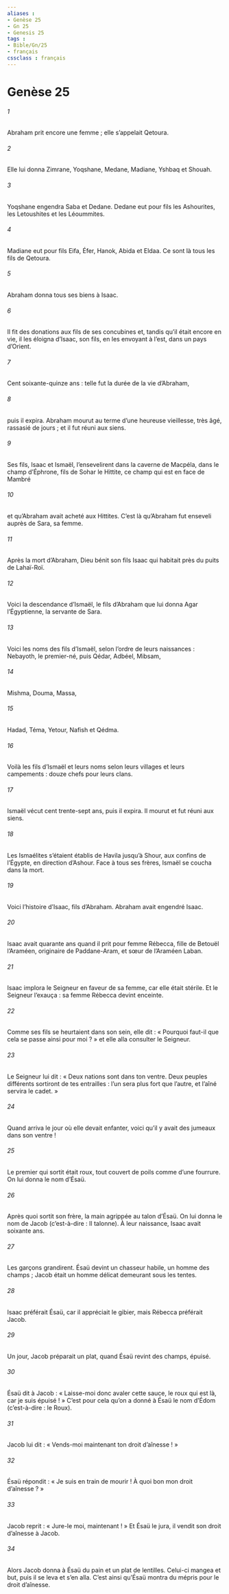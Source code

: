 ```yaml
---
aliases : 
- Genèse 25
- Gn 25
- Genesis 25
tags : 
- Bible/Gn/25
- français
cssclass : français
---
```


# Genèse 25

###### 1
Abraham prit encore une femme ; elle s’appelait Qetoura.
###### 2
Elle lui donna Zimrane, Yoqshane, Medane, Madiane, Yshbaq et Shouah.
###### 3
Yoqshane engendra Saba et Dedane. Dedane eut pour fils les Ashourites, les Letoushites et les Léoummites.
###### 4
Madiane eut pour fils Eifa, Éfer, Hanok, Abida et Eldaa. Ce sont là tous les fils de Qetoura.
###### 5
Abraham donna tous ses biens à Isaac.
###### 6
Il fit des donations aux fils de ses concubines et, tandis qu’il était encore en vie, il les éloigna d’Isaac, son fils, en les envoyant à l’est, dans un pays d’Orient.
###### 7
Cent soixante-quinze ans : telle fut la durée de la vie d’Abraham,
###### 8
puis il expira. Abraham mourut au terme d’une heureuse vieillesse, très âgé, rassasié de jours ; et il fut réuni aux siens.
###### 9
Ses fils, Isaac et Ismaël, l’ensevelirent dans la caverne de Macpéla, dans le champ d’Éphrone, fils de Sohar le Hittite, ce champ qui est en face de Mambré
###### 10
et qu’Abraham avait acheté aux Hittites. C’est là qu’Abraham fut enseveli auprès de Sara, sa femme.
###### 11
Après la mort d’Abraham, Dieu bénit son fils Isaac qui habitait près du puits de Lahaï-Roï.
###### 12
Voici la descendance d’Ismaël, le fils d’Abraham que lui donna Agar l’Égyptienne, la servante de Sara.
###### 13
Voici les noms des fils d’Ismaël, selon l’ordre de leurs naissances : Nebayoth, le premier-né, puis Qédar, Adbéel, Mibsam,
###### 14
Mishma, Douma, Massa,
###### 15
Hadad, Téma, Yetour, Nafish et Qédma.
###### 16
Voilà les fils d’Ismaël et leurs noms selon leurs villages et leurs campements : douze chefs pour leurs clans.
###### 17
Ismaël vécut cent trente-sept ans, puis il expira. Il mourut et fut réuni aux siens.
###### 18
Les Ismaélites s’étaient établis de Havila jusqu’à Shour, aux confins de l’Égypte, en direction d’Ashour. Face à tous ses frères, Ismaël se coucha dans la mort.
###### 19
Voici l’histoire d’Isaac, fils d’Abraham. Abraham avait engendré Isaac.
###### 20
Isaac avait quarante ans quand il prit pour femme Rébecca, fille de Betouël l’Araméen, originaire de Paddane-Aram, et sœur de l’Araméen Laban.
###### 21
Isaac implora le Seigneur en faveur de sa femme, car elle était stérile. Et le Seigneur l’exauça : sa femme Rébecca devint enceinte.
###### 22
Comme ses fils se heurtaient dans son sein, elle dit : « Pourquoi faut-il que cela se passe ainsi pour moi ? » et elle alla consulter le Seigneur.
###### 23
Le Seigneur lui dit :
« Deux nations sont dans ton ventre.
Deux peuples différents sortiront de tes entrailles :
l’un sera plus fort que l’autre,
et l’aîné servira le cadet. »
###### 24
Quand arriva le jour où elle devait enfanter, voici qu’il y avait des jumeaux dans son ventre !
###### 25
Le premier qui sortit était roux, tout couvert de poils comme d’une fourrure. On lui donna le nom d’Ésaü.
###### 26
Après quoi sortit son frère, la main agrippée au talon d’Ésaü. On lui donna le nom de Jacob (c’est-à-dire : Il talonne). À leur naissance, Isaac avait soixante ans.
###### 27
Les garçons grandirent. Ésaü devint un chasseur habile, un homme des champs ; Jacob était un homme délicat demeurant sous les tentes.
###### 28
Isaac préférait Ésaü, car il appréciait le gibier, mais Rébecca préférait Jacob.
###### 29
Un jour, Jacob préparait un plat, quand Ésaü revint des champs, épuisé.
###### 30
Ésaü dit à Jacob : « Laisse-moi donc avaler cette sauce, le roux qui est là, car je suis épuisé ! » C’est pour cela qu’on a donné à Ésaü le nom d’Édom (c’est-à-dire : le Roux).
###### 31
Jacob lui dit : « Vends-moi maintenant ton droit d’aînesse ! »
###### 32
Ésaü répondit : « Je suis en train de mourir ! À quoi bon mon droit d’aînesse ? »
###### 33
Jacob reprit : « Jure-le moi, maintenant ! » Et Ésaü le jura, il vendit son droit d’aînesse à Jacob.
###### 34
Alors Jacob donna à Ésaü du pain et un plat de lentilles. Celui-ci mangea et but, puis il se leva et s’en alla. C’est ainsi qu’Ésaü montra du mépris pour le droit d’aînesse.
